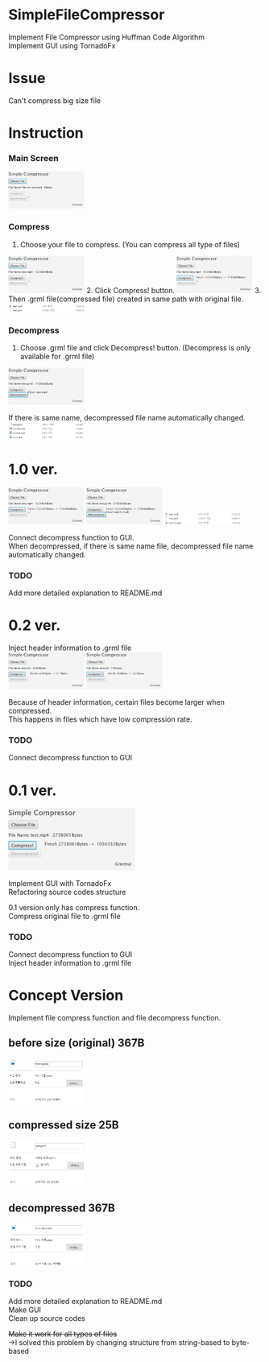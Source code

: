 # SimpleFileCompressor  

Implement File Compressor using Huffman Code Algorithm   
Implement GUI using TornadoFx   


# Issue   
Can't compress big size file   
   
# Instruction   

### Main Screen   
<img src="./Screenshots/instruction/1.png" width="30%" height="30%">   
         
### Compress    
   
1. Choose your file to compress. (You can compress all type of files)   
<img src="./Screenshots/instruction/2.png" width="30%" height="30%">   
2. Click Compress! button.   
<img src="./Screenshots/instruction/3.png" width="30%" height="30%">   
3. Then .grml file(compressed file) created in same path with original file.    
<img src="./Screenshots/instruction/4.png" width="30%" height="30%">    

### Decompress    
   
1. Choose .grml file and click Decompress! button. (Decompress is only available for .grml file)   
<img src="./Screenshots/instruction/5.png" width="30%" height="30%">   
   
If there is same name, decompressed file name automatically changed.   
<img src="./Screenshots/instruction/6.png" width="30%" height="30%">   
     
# 1.0 ver.   
<img src="./Screenshots/10/comp.png" width="30%" height="30%">   <img src="./Screenshots/10/decomp.png" width="30%" height="30%">   <img src="./Screenshots/10/compare.png" width="30%" height="30%">   

Connect decompress function to GUI.   
When decompressed, if there is same name file, decompressed file name automatically changed.   

### TODO
Add more detailed explanation to README.md     

   
# 0.2 ver.   
Inject header information to .grml file   
<img src="./Screenshots/02/02ver.png" width="30%" height="30%">   <img src="./Screenshots/02/02verSmall.png" width="30%" height="30%">    


Because of header information, certain files become larger when compressed.   
This happens in files which have low compression rate.   
   
### TODO   
Connect decompress function to GUI   


# 0.1 ver.   

<img src="./Screenshots/01/01ver.png" width="50%" height="50%">   

Implement GUI with TornadoFx   
Refactoring source codes structure   

0.1 version only has compress function.   
Compress original file to .grml file   


### TODO    
Connect decompress function to GUI   
Inject header information to .grml file    

# Concept Version   

Implement file compress function and file decompress function.   
   

## before size (original) 367B  

<img src="./Screenshots/concept/before.png" width="30%" height="30%">   

## compressed size 25B  

<img src="./Screenshots/concept/comp.png" width="30%" height="30%">  

## decompressed 367B  

<img src="./Screenshots/concept/decomp.png" width="30%" height="30%">  

### TODO 
Add more detailed explanation to README.md  
Make GUI  
Clean up source codes  

~~Make it work for all types of files~~  
->I solved this problem by changing structure from string-based to byte-based  


